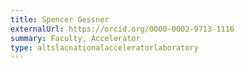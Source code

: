 ```yaml
---
title: Spencer Gessner
externalUrl: https://orcid.org/0000-0002-9713-1116
summary: Faculty, Accelerator
type: altslacnationalacceleratorlaboratory
---
```

